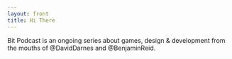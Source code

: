 ```yaml
---
layout: front
title: Hi There
---
```


Bit Podcast is an ongoing series about games, design &amp; development from the mouths of @DavidDarnes and @BenjaminReid.
